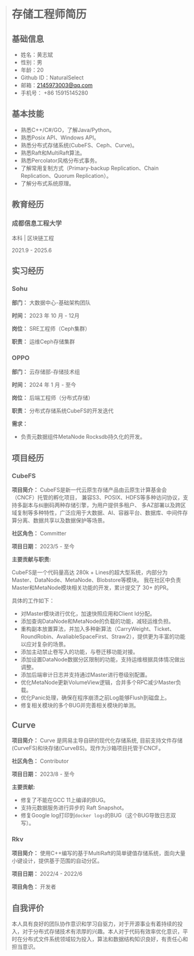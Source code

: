 > # 存储工程师简历
>
> ## 基础信息
>
> * 姓名：黄志斌
> * 性别：男
> * 年龄：20
> * Github ID：NaturalSelect
> * 邮箱：2145973003@qq.com
> * 手机号： +86 15915145280
>
> ## 基本技能
>
> * 熟悉C++/C#/GO，了解Java/Python。
> * 熟悉Posix API、Windows API。
> * 熟悉分布式存储系统(CubeFS、Ceph、Curve)。
> * 熟悉Raft和MultiRaft算法。
> * 熟悉Percolator风格分布式事务。
> * 了解常用复制方式（Primary-backup Replication、Chain Replication、Quorum Replication）。
> * 了解分布式系统原理。
>
> ## 教育经历
>
> ### 成都信息工程大学
>
> 本科 | 区块链工程
>
> 2021.9 - 2025.6
>
>
> ## 实习经历
>
> ### Sohu
>
> **部门：** 大数据中心-基础架构团队
>
> **时间：** 2023 年 10 月 - 12月
>
> **岗位：** SRE工程师（Ceph集群）
>
> **职责：** 运维Ceph存储集群
>
> ### OPPO
>
> **部门：** 云存储部-存储技术组
>
> **时间：** 2024 年 1 月 - 至今
>
> **岗位：** 后端工程师（分布式存储）
>
> **职责：** 分布式存储系统CubeFS的开发迭代
>
> **需求：**
>   * 负责元数据组件MetaNode Rocksdb持久化的开发。
>
> ## 项目经历
>
> ### CubeFS
>
>
> **项目简介：** CubeFS是新一代云原生存储产品由云原生计算基金会（CNCF）托管的孵化项目， 兼容S3、POSIX、HDFS等多种访问协议，支持多副本与纠删码两种存储引擎，为用户提供多租户、 多AZ部署以及跨区域复制等多种特性，广泛应用于大数据、AI、容器平台、数据库、中间件存算分离、数据共享以及数据保护等场景。
>
> **社区角色：** Committer
>
> **项目日期：** 2023/5 - 至今
>
> **主要贡献与职责:**
>
> CubeFS是一个代码量高达 280k + Lines的超大型系统，内部分为Master、DataNode、MetaNode、Blobstore等模块。
> 我在社区中负责Master和MetaNode模块相关功能的开发，累计提交了 30+ 的PR。
>
>
> 具体的工作如下：
>
> * 对Master模块进行优化，加速快照应用和Client Id分配。
> * 添加查询DataNode和MetaNode的负载的功能，减轻运维负担。
> * 重构副本放置算法，并加入多种新算法（CarryWeight、Ticket、RoundRobin、AvaliableSpaceFirst、Straw2），提供更为丰富的功能以应对复杂的场景。
> * 添加主动禁止卷写入的功能，与卷迁移功能对接。
> * 添加设置DataNode数据分区限制的功能，支持运维根据具体情况做出调整。
> * 添加后端审计日志并支持通过Master进行卷级别配置。
> * 优化MetaNode更新VolumeView逻辑，合并多个RPC减少Master负载。
> * 优化Panic处理，确保在程序崩溃之前Log能够Flush到磁盘上。
> * 修复相关模块的多个BUG并完善相关模块的单测。
>
> ## Curve
>
>
> **项目简介：** Curve 是网易主导自研的现代化存储系统, 目前支持文件存储(CurveFS)和块存储(CurveBS)。现作为沙箱项目托管于CNCF。
>
> **社区角色：** Contributor
>
> **项目日期：** 2023/8 - 至今
>
> **主要贡献:**
>
> * 修复了不能在GCC 11上编译的BUG。
> * 支持元数据服务进行异步的 Raft Snapshot。
> * 修复Google log打印到`docker logs`的BUG（这个BUG导致日志双写）。
>
> ### Rkv
>
> **项目简介：** 使用C++编写的基于MultiRaft的简单键值存储系统，面向大量小键设计，提供基于范围的自动分区。
>
> **项目日期：** 2022/4 - 2022/6
>
> **项目角色：** 开发者
>
>## 自我评价
>
> 本人具有良好的团队协作意识和学习自驱力，对于开源事业有着持续的投入，对于分布式存储技术有浓厚的兴趣。本人对于代码有效率优化意识，平时在分布式文件系统领域较为投入，算法和数据结构知识良好，有责任心和担当意识。